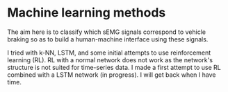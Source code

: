 # Machine learning methods
The aim here is to classify which sEMG signals correspond to vehicle braking so as to build a human-machine interface using these signals.

I tried with k-NN, LSTM, and some initial attempts to use reinforcement learning (RL). RL with a normal network does not work as the network's structure is not suited for time-series data. I made a first attempt to use RL combined with a LSTM network (in progress). I will get back when I have time.
